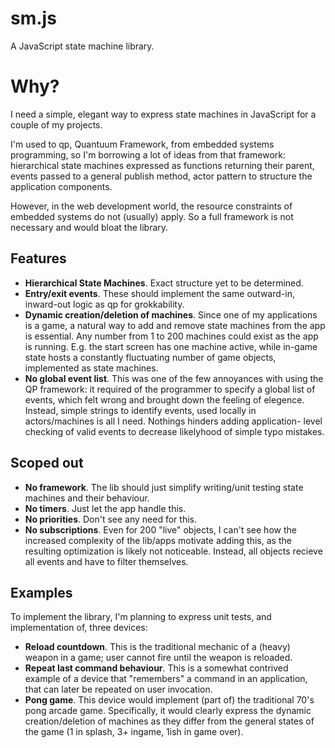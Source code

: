 # sm.js
A JavaScript state machine library.

Why?
====

I need a simple, elegant way to express state machines in JavaScript for a couple of my projects.

I'm used to qp, Quantuum Framework, from embedded systems programming, so I'm borrowing a lot of ideas from that framework:
hierarchical state machines expressed as functions returning their parent, events passed to a general publish method, actor pattern
to structure the application components.

However, in the web development world, the resource constraints of embedded systems do not (usually) apply. So a full framework is
not necessary and would bloat the library.

Features
--------

  * __Hierarchical State Machines__. Exact structure yet to be determined.
  * __Entry/exit events__. These should implement the same outward-in, inward-out logic as qp for grokkability.
  * __Dynamic creation/deletion of machines__. Since one of my applications is a game, a natural way to add and
   remove state machines from the app is essential. Any number from 1 to 200 machines could exist as the
   app is running. E.g. the start screen has one machine active, while in-game state hosts a constantly fluctuating
   number of game objects, implemented as state machines.
  * __No global event list__. This was one of the few annoyances with using the QP framework: it required of the
  programmer to specify a global list of events, which felt wrong and brought down the feeling of elegence. Instead,
  simple strings to identify events, used locally in actors/machines is all I need. Nothings hinders adding application-
  level checking of valid events to decrease likelyhood of simple typo mistakes.

Scoped out
----------

 * __No framework__. The lib should just simplify writing/unit testing state machines and their behaviour.
 * __No timers__. Just let the app handle this.
 * __No priorities__. Don't see any need for this.
 * __No subscriptions__. Even for 200 "live" objects, I can't see how the increased complexity of the lib/apps motivate adding this, as the resulting optimization is likely not noticeable. Instead, all objects recieve all events and have to filter themselves.

Examples
--------
To implement the library, I'm planning to express unit tests, and implementation of, three devices:

  * __Reload countdown__. This is the traditional mechanic of a (heavy) weapon in a game; user cannot fire until the weapon is reloaded.
  * __Repeat last command behaviour__. This is a somewhat contrived example of a device that "remembers" a command in an application,
    that can later be repeated on user invocation.
  * __Pong game__. This device would implement (part of) the traditional 70's pong arcade game. Specifically, it would clearly express
    the dynamic creation/deletion of machines as they differ from the general states of the game (1 in splash, 3+ ingame, 1ish in game
    over).
    

